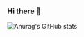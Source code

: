 ### Hi there 👋


![Anurag's GitHub stats](https://github-readme-stats-taupe-phi.vercel.app/api?username=sylas00&count_private=true&show_icons=true)



<!--
**sylas00/sylas00** is a ✨ _special_ ✨ repository because its `README.md` (this file) appears on your GitHub profile.

Here are some ideas to get you started:

- 🔭 I’m currently working on ...
- 🌱 I’m currently learning ...
- 👯 I’m looking to collaborate on ...
- 🤔 I’m looking for help with ...
- 💬 Ask me about ...
- 📫 How to reach me: ...
- 😄 Pronouns: ...
- ⚡ Fun fact: ...
-->
